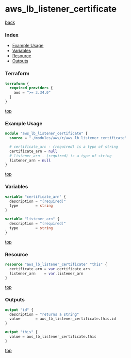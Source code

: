 # aws_lb_listener_certificate

[back](../aws.md)

### Index

- [Example Usage](#example-usage)
- [Variables](#variables)
- [Resource](#resource)
- [Outputs](#outputs)

### Terraform

```terraform
terraform {
  required_providers {
    aws = ">= 3.34.0"
  }
}
```

[top](#index)

### Example Usage

```terraform
module "aws_lb_listener_certificate" {
  source = "./modules/aws/r/aws_lb_listener_certificate"

  # certificate_arn - (required) is a type of string
  certificate_arn = null
  # listener_arn - (required) is a type of string
  listener_arn = null
}
```

[top](#index)

### Variables

```terraform
variable "certificate_arn" {
  description = "(required)"
  type        = string
}

variable "listener_arn" {
  description = "(required)"
  type        = string
}
```

[top](#index)

### Resource

```terraform
resource "aws_lb_listener_certificate" "this" {
  certificate_arn = var.certificate_arn
  listener_arn    = var.listener_arn
}
```

[top](#index)

### Outputs

```terraform
output "id" {
  description = "returns a string"
  value       = aws_lb_listener_certificate.this.id
}

output "this" {
  value = aws_lb_listener_certificate.this
}
```

[top](#index)